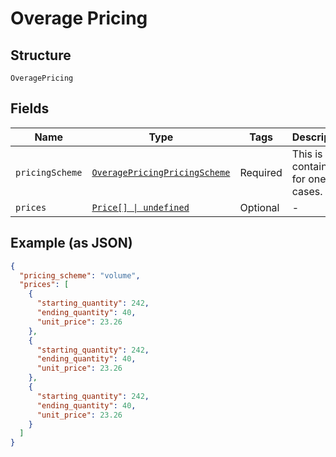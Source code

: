 
# Overage Pricing

## Structure

`OveragePricing`

## Fields

| Name | Type | Tags | Description |
|  --- | --- | --- | --- |
| `pricingScheme` | [`OveragePricingPricingScheme`](../../doc/models/containers/overage-pricing-pricing-scheme.md) | Required | This is a container for one-of cases. |
| `prices` | [`Price[] \| undefined`](../../doc/models/price.md) | Optional | - |

## Example (as JSON)

```json
{
  "pricing_scheme": "volume",
  "prices": [
    {
      "starting_quantity": 242,
      "ending_quantity": 40,
      "unit_price": 23.26
    },
    {
      "starting_quantity": 242,
      "ending_quantity": 40,
      "unit_price": 23.26
    },
    {
      "starting_quantity": 242,
      "ending_quantity": 40,
      "unit_price": 23.26
    }
  ]
}
```

